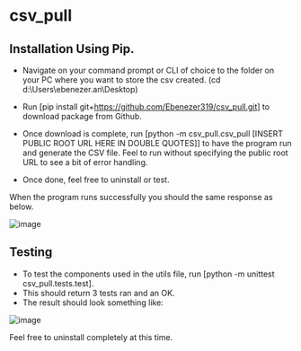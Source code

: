 # csv_pull

## Installation Using Pip.
- Navigate on your command prompt or CLI of choice to the folder on your PC where you want to store the csv created. (cd d:\Users\ebenezer.an\Desktop)
- Run [pip install git+https://github.com/Ebenezer319/csv_pull.git] to download package from Github.   
- Once download is complete, run [python -m csv_pull.csv_pull [INSERT PUBLIC ROOT URL HERE IN DOUBLE QUOTES]] to have the program run and generate the CSV file. Feel to run without specifying the public root URL to see a bit of error handling.

- Once done, feel free to uninstall or test.  

When the program runs successfully you should the same response as below.

![image](https://user-images.githubusercontent.com/42072200/127406390-9c74878a-7962-4aa5-bc0e-7d343930bc9d.png)


## Testing
- To test the components used in the utils file, run [python -m unittest csv_pull.tests.test]. 
- This should return 3 tests ran and an OK.
- The result should look something like:

![image](https://user-images.githubusercontent.com/42072200/127406739-41dbe5cf-be54-4ecd-9b9b-c5d2237e7ddf.png)

Feel free to uninstall completely at this time. 
